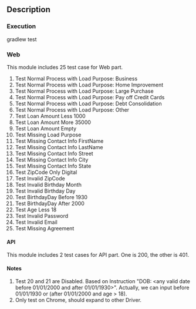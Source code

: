 ## Description

### Execution

gradlew test

### Web

This module includes 25 test case for Web part.

1. Test Normal Process with Load Purpose: Business
2. Test Normal Process with Load Purpose: Home Improvement
3. Test Normal Process with Load Purpose: Large Purchase
4. Test Normal Process with Load Purpose: Pay off Credit Cards
5. Test Normal Process with Load Purpose: Debt Consolidation
6. Test Normal Process with Load Purpose: Other
7. Test Loan Amount Less 1000
8. Test Loan Amount More 35000
9. Test Loan Amount Empty
10. Test Missing Load Purpose
11. Test Missing Contact Info FirstName
12. Test Missing Contact Info LastName
13. Test Missing Contact Info Street
14. Test Missing Contact Info City
15. Test Missing Contact Info State
16. Test ZipCode Only Digital
17. Test Invalid ZipCode
18. Test Invalid Birthday Month
19. Test Invalid Birthday Day
20. Test BirthdayDay Before 1930
21. Test BirthdayDay After 2000
22. Test Age Less 18
23. Test Invalid Password
24. Test Invalid Email
25. Test Missing Agreement

#### API

This module includes 2 test cases for API part. One is 200, the other is 401.

#### Notes

1. Test 20 and 21 are Disabled.
Based on Instruction "DOB: <any valid date before 01/01/2000 and after 01/01/1930>".
Actually, we can input before 01/01/1930 or (after 01/01/2000 and age > 18).
2. Only test on Chrome, should expand to other Driver.







